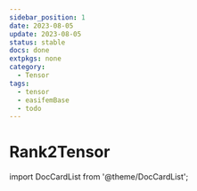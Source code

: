 ```yaml
---
sidebar_position: 1
date: 2023-08-05   
update: 2023-08-05 
status: stable
docs: done
extpkgs: none
category: 
  - Tensor
tags: 
  - tensor
  - easifemBase
  - todo
---
```


# Rank2Tensor

import DocCardList from '@theme/DocCardList';

<DocCardList />
